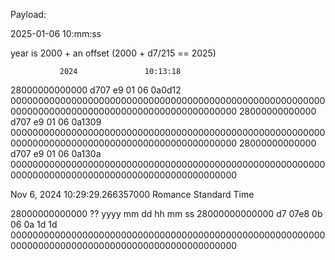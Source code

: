 Payload:

2025-01-06 10:mm:ss

year is 2000 + an offset (2000 + d7/215 == 2025)


               2024               10:13:18
28000000000000 d707 e9 01 06       0a0d12   00000000000000000000000000000000000000000000000000000000000000000000000000000000000000000000000000
28000000000000 d707 e9 01 06       0a1309   00000000000000000000000000000000000000000000000000000000000000000000000000000000000000000000000000
28000000000000 d707 e9 01 06       0a130a   00000000000000000000000000000000000000000000000000000000000000000000000000000000000000000000000000


Nov  6, 2024 10:29:29.266357000 Romance Standard Time

28000000000000 ?? yyyy mm dd       hh mm ss
28000000000000 d7 07e8 0b 06       0a 1d 1d   00000000000000000000000000000000000000000000000000000000000000000000000000000000000000000000000000